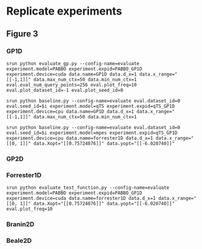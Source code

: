 # Replicate experiments
## Figure 3
### GP1D
`srun python evaluate_gp.py --config-name=evaluate experiment.model=PABBO experiment.expid=PABBO_GP1D experiment.device=cuda data.name=GP1D data.d_x=1 data.x_range="[[-1,1]]" data.max_num_ctx=50 data.min_num_ctx=1 eval.eval_num_query_points=256 eval.plot_freq=10 eval.plot_dataset_id=-1 eval.plot_seed_id=0`

`srun python baseline.py --config-name=evaluate eval.dataset_id=0 eval.seed_id=$i experiment.model=qTS experiment.expid=qTS_GP1D experiment.device=cpu data.name=GP1D data.d_x=1 data.x_range="[[-1,1]]" data.max_num_ctx=50 data.min_num_ctx=1`

`srun python baseline.py --config-name=evaluate eval.dataset_id=0 eval.seed_id=$i experiment.model=mpes experiment.expid=qTS_GP1D experiment.device=cpu data.name=forrester1D data.d_x=1 data.x_range="[[0, 1]]" data.Xopt="[[0.75724876]]" data.yopt="[[-6.020740]]"`
### GP2D

### Forrester1D
`srun python evaluate_test_function.py --config-name=evaluate experiment.model=PABBO experiment.expid=PABBO_GP1D experiment.device=cuda data.name=forrester1D data.d_x=1 data.x_range="[[0, 1]]" data.Xopt="[[0.75724876]]" data.yopt="[[-6.020740]]" eval.plot_freq=10`

### Branin2D

### Beale2D



